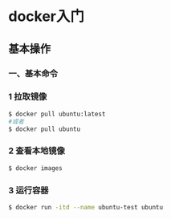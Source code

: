 # docker入门

## 基本操作

### 一、基本命令

### 1 拉取镜像

```sh
$ docker pull ubuntu:latest
#或者
$ docker pull ubuntu
```

### 2 查看本地镜像

```sh
$ docker images
```

### 3 运行容器

```sh
$ docker run -itd --name ubuntu-test ubuntu
```


